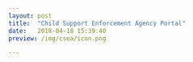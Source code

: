 ```yaml
---
layout: post
title:  "Child Support Enforcement Agency Portal"
date:   2018-04-18 15:39:40
preview: /img/csea/icon.png

---
```

